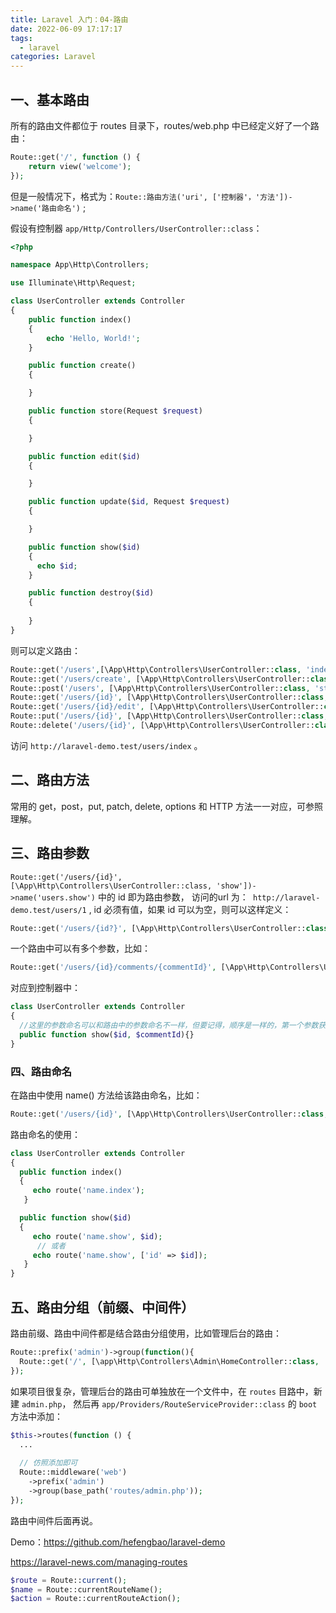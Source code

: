 ```yaml
---
title: Laravel 入门：04-路由
date: 2022-06-09 17:17:17
tags:
  - laravel
categories: Laravel
---
```

## 一、基本路由

所有的路由文件都位于 routes 目录下，routes/web.php 中已经定义好了一个路由：

``` php
Route::get('/', function () {
    return view('welcome');
});
```

但是一般情况下，格式为：`Route::路由方法('uri', ['控制器'，'方法'])->name('路由命名')` ;

假设有控制器 `app/Http/Controllers/UserController::class`：

``` php
<?php

namespace App\Http\Controllers;

use Illuminate\Http\Request;

class UserController extends Controller
{
    public function index()
    {
        echo 'Hello, World!';
    }

    public function create()
    {

    }

    public function store(Request $request)
    {

    }

    public function edit($id)
    {

    }

    public function update($id, Request $request)
    {

    }

    public function show($id)
    {
      echo $id;
    }

    public function destroy($id)
    {
        
    }
}
```

则可以定义路由：

``` php
Route::get('/users',[\App\Http\Controllers\UserController::class, 'index'])->name('users.index');
Route::get('/users/create', [\App\Http\Controllers\UserController::class, 'create'])->name('users.create');
Route::post('/users', [\App\Http\Controllers\UserController::class, 'store'])->name('users.store');
Route::get('/users/{id}', [\App\Http\Controllers\UserController::class, 'show'])->name('users.show');
Route::get('/users/{id}/edit', [\App\Http\Controllers\UserController::class, 'edit'])->name('users.edit');
Route::put('/users/{id}', [\App\Http\Controllers\UserController::class, 'update'])->name('users.update');
Route::delete('/users/{id}', [\App\Http\Controllers\UserController::class, 'destroy'])->name('user.destroy');
```

访问 `http://laravel-demo.test/users/index` 。

## 二、路由方法

常用的 get，post，put, patch, delete, options 和 HTTP 方法一一对应，可参照理解。

## 三、路由参数

`Route::get('/users/{id}', [\App\Http\Controllers\UserController::class, 'show'])->name('users.show')` 中的 id 即为路由参数， 访问的url 为：` http://laravel-demo.test/users/1` , id 必须有值，如果 id 可以为空，则可以这样定义：

```php
Route::get('/users/{id?}', [\App\Http\Controllers\UserController::class, 'show']);
```

一个路由中可以有多个参数，比如：

```php
Route::get('/users/{id}/comments/{commentId}', [\App\Http\Controllers\UserController::class, 'show']);
```

对应到控制器中：

``` php
class UserController extends Controller
{
  //这里的参数命名可以和路由中的参数命名不一样，但要记得，顺序是一样的，第一个参数获取的一定是 id， 第二个参数是commentId
  public function show($id, $commentId){}
}
```

### 四、路由命名

在路由中使用 name() 方法给该路由命名，比如： 

``` php
Route::get('/users/{id}', [\App\Http\Controllers\UserController::class, 'show'])->name('users.show');
```

路由命名的使用：

``` php
class UserController extends Controller
{
  public function index()
  {
     echo route('name.index');
   }

  public function show($id)
  {
     echo route('name.show', $id);
      // 或者
     echo route('name.show', ['id' => $id]);
   } 
}
```

## 五、路由分组（前缀、中间件）

路由前缀、路由中间件都是结合路由分组使用，比如管理后台的路由：

```php
Route::prefix('admin')->group(function(){
  Route::get('/', [\app\Http\Controllers\Admin\HomeController::class, 'index']);
});
```

如果项目很复杂，管理后台的路由可单独放在一个文件中，在 `routes` 目路中，新建 `admin.php`， 然后再 `app/Providers/RouteServiceProvider::class` 的 `boot` 方法中添加：

```php
$this->routes(function () {
  ...
  
  // 仿照添加即可
  Route::middleware('web')
    ->prefix('admin')
    ->group(base_path('routes/admin.php'));
});
```

路由中间件后面再说。

Demo：https://github.com/hefengbao/laravel-demo

https://laravel-news.com/managing-routes


```php
$route = Route::current();
$name = Route::currentRouteName();
$action = Route::currentRouteAction();
```